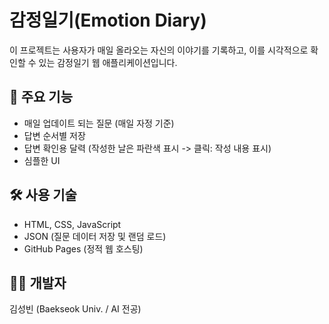 # 감정일기(Emotion Diary)

이 프로젝트는 사용자가 매일 올라오는 자신의 이야기를 기록하고,
이를 시각적으로 확인할 수 있는 감정일기 웹 애플리케이션입니다.

## 📌 주요 기능

- 매일 업데이트 되는 질문 (매일 자정 기준)
- 답변 순서별 저장
- 답변 확인용 달력 (작성한 날은 파란색 표시 -> 클릭: 작성 내용 표시)
- 심플한 UI

## 🛠️ 사용 기술

- HTML, CSS, JavaScript
- JSON (질문 데이터 저장 및 랜덤 로드)
- GitHub Pages (정적 웹 호스팅)

## 🙋‍♂️ 개발자

김성빈 (Baekseok Univ. / AI 전공)
